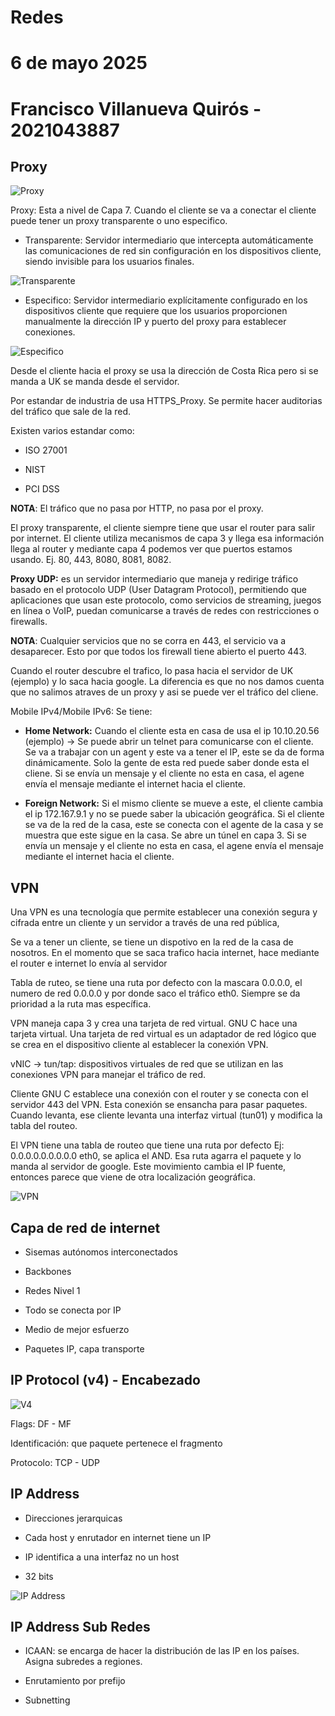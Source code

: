 # Redes

# 6 de mayo 2025

# Francisco Villanueva Quirós - 2021043887

  

## Proxy

  

![Proxy](assets/proxy.jpeg)

Proxy: Esta a nivel de Capa 7. Cuando el cliente se va a conectar el cliente puede tener un proxy transparente o uno especifico.

- Transparente: Servidor intermediario que intercepta automáticamente las comunicaciones de red sin configuración en los dispositivos cliente, siendo invisible para los usuarios finales.

![Transparente](assets/proxy-transparente.jpeg)

- Especifico: Servidor intermediario explícitamente configurado en los dispositivos cliente que requiere que los usuarios proporcionen manualmente la dirección IP y puerto del proxy para establecer conexiones.

![Especifico](assets/proxy-especifico.png)

  

Desde el cliente hacia el proxy se usa la dirección de Costa Rica pero si se manda a UK se manda desde el servidor.

  

Por estandar de industria de usa HTTPS_Proxy. Se permite hacer auditorias del tráfico que sale de la red.

  
  

Existen varios estandar como:

- ISO 27001

- NIST

- PCI DSS

  

**NOTA**: El tráfico que no pasa por HTTP, no pasa por el proxy.

  

El proxy transparente, el cliente siempre tiene que usar el router para salir por internet. El cliente utiliza mecanismos de capa 3 y llega esa información llega al router y mediante capa 4 podemos ver que puertos estamos usando. Ej. 80, 443, 8080, 8081, 8082.

  

**Proxy UDP:** es un servidor intermediario que maneja y redirige tráfico basado en el protocolo UDP (User Datagram Protocol), permitiendo que aplicaciones que usan este protocolo, como servicios de streaming, juegos en línea o VoIP, puedan comunicarse a través de redes con restricciones o firewalls.

  

**NOTA**: Cualquier servicios que no se corra en 443, el servicio va a desaparecer. Esto por que todos los firewall tiene abierto el puerto 443.

  

Cuando el router descubre el trafico, lo pasa hacia el servidor de UK (ejemplo) y lo saca hacia google. La diferencia es que no nos damos cuenta que no salimos atraves de un proxy y asi se puede ver el tráfico del cliene.

  

Mobile IPv4/Mobile IPv6: Se tiene:

- **Home Network:** Cuando el cliente esta en casa de usa el ip 10.10.20.56 (ejemplo) -> Se puede abrir un telnet para comunicarse con el cliente. Se va a trabajar con un agent y este va a tener el IP, este se da de forma dinámicamente. Solo la gente de esta red puede saber donde esta el cliene. Si se envía un mensaje y el cliente no esta en casa, el agene envía el mensaje mediante el internet hacia el cliente.

- **Foreign Network:** Si el mismo cliente se mueve a este, el cliente cambia el ip 172.167.9.1 y no se puede saber la ubicación geográfica. Si el cliente se va de la red de la casa, este se conecta con el agente de la casa y se muestra que este sigue en la casa. Se abre un túnel en capa 3. Si se envía un mensaje y el cliente no esta en casa, el agene envía el mensaje mediante el internet hacia el cliente.

  

## VPN

  

Una VPN es una tecnología que permite establecer una conexión segura y cifrada entre un cliente y un servidor a través de una red pública,

  

Se va a tener un cliente, se tiene un dispotivo en la red de la casa de nosotros. En el momento que se saca trafico hacia internet, hace mediante el router e internet lo envía al servidor

  

Tabla de ruteo, se tiene una ruta por defecto con la mascara 0.0.0.0, el numero de red 0.0.0.0 y por donde saco el tráfico eth0. Siempre se da prioridad a la ruta mas específica.

  

VPN maneja capa 3 y crea una tarjeta de red virtual. GNU C hace una tarjeta virtual. Una tarjeta de red virtual es un adaptador de red lógico que se crea en el dispositivo cliente al establecer la conexión VPN.

  

vNIC -> tun/tap: dispositivos virtuales de red que se utilizan en las conexiones VPN para manejar el tráfico de red.

  

Cliente GNU C establece una conexión con el router y se conecta con el servidor 443 del VPN. Esta conexión se ensancha para pasar paquetes. Cuando levanta, ese cliente levanta una interfaz virtual (tun01) y modifica la tabla del routeo.

  

El VPN tiene una tabla de routeo que tiene una ruta por defecto Ej: 0.0.0.0.0.0.0.0.0 eth0, se aplica el AND. Esa ruta agarra el paquete y lo manda al servidor de google. Este movimiento cambia el IP fuente, entonces parece que viene de otra localización geográfica.

  

![VPN](assets/VPN.webp)

  

## Capa de red de internet

- Sisemas autónomos interconectados

- Backbones

- Redes Nivel 1

- Todo se conecta por IP

- Medio de mejor esfuerzo

- Paquetes IP, capa transporte

  

## IP Protocol (v4) - Encabezado

![V4](assets/ProtocoloV4.png)

Flags: DF - MF <br>

Identificación: que paquete pertenece el fragmento <br>

Protocolo: TCP - UDP

  

## IP Address

- Direcciones jerarquicas

- Cada host y enrutador en internet tiene un IP

- IP identifica a una interfaz no un host

- 32 bits

  

![IP Address](assets/IP.png)

  

## IP Address Sub Redes

- ICAAN: se encarga de hacer la distribución de las IP en los países. Asigna subredes a regiones.

- Enrutamiento por prefijo

- Subnetting

  